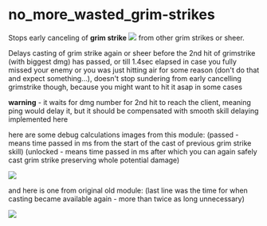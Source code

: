 # no_more_wasted_grim-strikes
Stops early canceling of **grim strike** <img src=http://u.cubeupload.com/Owyn/GrimStrike1.png> from other grim strikes or sheer.

Delays casting of grim strike again or sheer before the 2nd hit of grimstrike (with biggest dmg) has passed, or till 1.4sec elapsed in case you fully missed your enemy or you was just hitting air for some reason (don't do that and expect something...), doesn't stop sundering from early cancelling grimstrike though, because you might want to hit it asap in some cases

**warning** - it waits for dmg number for 2nd hit to reach the client, meaning ping would delay it, but it should be compensated with smooth skill delaying implemented here

here are some debug calculations images from this module:
(passed - means time passed in ms from the start of the cast of previous grim strike skill)
(unlocked - means time passed in ms after which you can again safely cast grim strike preserving whole potential damage)

<img src=http://u.cubeupload.com/Owyn/newgrim.jpg>

and here is one from original old module:
(last line was the time for when casting became available again - more than twice as long unnecessary)

<img src=http://u.cubeupload.com/Owyn/oldgrim.jpg>